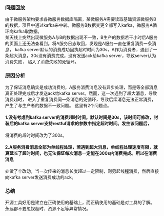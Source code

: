 ### 问题回放 <br>
由于微服务架构要求各微服务数据库隔离，某微服务A需要读取基础资源微服务B的数据，项目中通过kafka来中转。微服务B数据变更全部写入kafka，微服务A循环向kafka取数据。
<br>
某天线上突然出现微服务A与B的数据出现不一致，B生产的数据若干小时后A服务的页面上还无法查看到。将A服务日志取回，发现是A服务一直在重复消费一条消息，
kafka server默认的消费成功回执超时时间为30s，A作为消费者，遇到了一条超大消息，30s没有消费完成，没有发送ack给kafka server，导致server认为消费失败，
陷入了消费失败的死循环。

### 原因分析
为了保证消息确实是成功消费的，A服务消费消息没有异步处理，而是等全部消息真正处理完成后才发送ack给kafka server。然而，这一次遇到了超大消息，导致消费超时，
进入了重复消费同一条消息的死循环，导致后续消息无法正常消费，产生了与生产者的数据不一致问题。
这里有2个问题点。
#### 1.没有考虑到kafka server的消费超时时间。默认时间是30s，该时间可修改，封装后的kafka server支持restful请求的参数中指定超时时间。发生该问题后，
将消费的超时时间改为了300s。
#### 2.A服务消费消息全部为单线程处理，若遇到超大消息，单线程处理速度有限，就算延长了超时时间，也无法保证每次消息一定能在300s内消费完成。所以在消费消息
处做了个改动，当一次传来的消息长度超过一定限制，则另起线程消费，然后直接向kafka server发送消费成功的ack。

### 总结
开源工具好用是建立在正确使用的基础上，而正确使用的基础是对工具的了解。<br>
永远都不要忽视超时、资源不足等异常情况。
